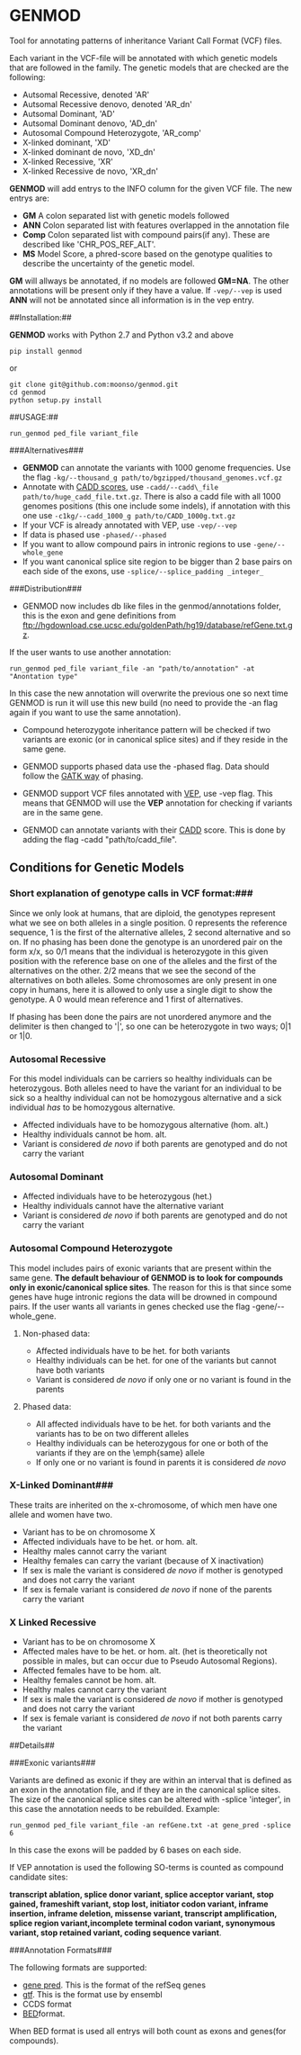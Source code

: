 # GENMOD #


Tool for annotating patterns of inheritance Variant Call Format (VCF) files.

Each variant in the VCF-file will be annotated with which genetic models that are followed in the family.
The genetic models that are checked are the following:

* Autsomal Recessive, denoted 'AR'
* Autsomal Recessive denovo, denoted 'AR_dn'
* Autsomal Dominant, 'AD'
* Autsomal Dominant denovo, 'AD_dn'
* Autosomal Compound Heterozygote, 'AR_comp'
* X-linked dominant, 'XD'
* X-linked dominant de novo, 'XD_dn'
* X-linked Recessive, 'XR'
* X-linked Recessive de novo, 'XR_dn'

**GENMOD** will add entrys to the INFO column for the given VCF file. The new entrys are: 
    
- **GM** A colon separated list with genetic models followed
- **ANN** Colon separated list with features overlapped in the annotation file
- **Comp** Colon separated list with compound pairs(if any). These are described like 'CHR\_POS\_REF\_ALT'.
- **MS** Model Score, a phred-score based on the genotype qualities to describe the uncertainty of the genetic model.

**GM** will allways be annotated, if no models are followed **GM=NA**. The other annotations will be present only if they have a value.
If ```-vep/--vep``` is used **ANN** will not be annotated since all information is in the vep entry.

##Installation:##

**GENMOD** works with Python 2.7 and Python v3.2 and above

    pip install genmod

or

    git clone git@github.com:moonso/genmod.git
    cd genmod
    python setup.py install

##USAGE:##

    run_genmod ped_file variant_file


###Alternatives###

- **GENMOD** can annotate the variants with 1000 genome frequencies. Use the flag `-kg/--thousand_g path/to/bgzipped/thousand_genomes.vcf.gz`
- Annotate with [CADD scores](http://cadd.gs.washington.edu/), use `-cadd/--cadd\_file path/to/huge_cadd_file.txt.gz`. There is also a cadd file with all 1000 genomes positions (this one include some indels), if annotation with this one use `-c1kg/--cadd_1000_g path/to/CADD_1000g.txt.gz`
- If your VCF is already annotated with VEP, use `-vep/--vep`
- If data is phased use `-phased/--phased`
- If you want to allow compound pairs in intronic regions to use `-gene/--whole_gene`
- If you want canonical splice site region to be bigger than 2 base pairs on each side of the exons, use `-splice/--splice_padding _integer_`


###Distribution###

- GENMOD now includes db like files in the genmod/annotations folder, this is the exon and gene definitions from ftp://hgdownload.cse.ucsc.edu/goldenPath/hg19/database/refGene.txt.gz.

If the user wants to use another annotation:
    
    run_genmod ped_file variant_file -an "path/to/annotation" -at "Anontation type"

In this case the new annotation will overwrite the previous one so next time GENMOD is run it will use this new build (no need to provide the -an flag again if you want to use the same annotation).

- Compound heterozygote inheritance pattern will be checked if two variants are exonic (or in canonical splice sites) and if they reside in the same gene.

- GENMOD supports phased data use the -phased flag. Data should follow the [GATK way](http://gatkforums.broadinstitute.org/discussion/45/read-backed-phasing) of phasing.

- GENMOD support VCF files annotated with [VEP](http://www.ensembl.org/info/docs/tools/vep/index.html), use -vep flag. This means that GENMOD will use the **VEP** annotation for checking if variants are in the same gene. 

- GENMOD can annotate variants with their [CADD](http://cadd.gs.washington.edu/) score. This is done by adding the flag -cadd "path/to/cadd_file".


## Conditions for Genetic Models ##

### Short explanation of genotype calls in VCF format:###

Since we only look at humans, that are diploid, the genotypes represent what we see on both alleles in a single position.
0 represents the reference sequence, 1 is the first of the alternative alleles, 2 second alternative and so on.
If no phasing has been done the genotype is an unordered pair on the form x/x, so 0/1 means that the individual is heterozygote in this given position with the reference base on one of the alleles and the first of the alternatives on the other.
2/2 means that we see the second of the alternatives on both alleles.
Some chromosomes are only present in one copy in humans, here it is allowed to only use a single digit to show the genotype. A 0 would mean reference and 1 first of alternatives.

If phasing has been done the pairs are not unordered anymore and the delimiter is then changed to '|', so one can be heterozygote in two ways; 0|1 or 1|0.


### Autosomal Recessive ###

For this model individuals can be carriers so healthy individuals can be heterozygous. Both alleles need to have the variant for an individual to be sick so a healthy individual can not be homozygous alternative and a sick individual *has* to be homozygous alternative.

* Affected individuals have to be homozygous alternative (hom. alt.)
* Healthy individuals cannot be hom. alt.
* Variant is considered _de novo_ if both parents are genotyped and do not carry the variant


### Autosomal Dominant ###

* Affected individuals have to be heterozygous (het.)
* Healthy individuals cannot have the alternative variant
* Variant is considered _de novo_ if both parents are genotyped and do not carry the variant


### Autosomal Compound Heterozygote ###

This model includes pairs of exonic variants that are present within the same gene. 
**The default behaviour of GENMOD is to look for compounds only in exonic/canonical splice sites**.
The reason for this is that since some genes have huge intronic regions the data will be drowned in compound pairs.
If the user wants all variants in genes checked use the flag -gene/--whole_gene.

1. Non-phased data:
	* Affected individuals have to be het. for both variants
	* Healthy individuals can be het. for one of the variants but cannot have both variants
	* Variant is considered _de novo_ if only one or no variant is found in the parents
  	
  
2. Phased data:
	* All affected individuals have to be het. for both variants and the variants has to be on two different alleles
	* Healthy individuals can be heterozygous for one or both of the variants if they are on the \emph{same} allele
	* If only one or no variant is found in parents it is considered _de novo_


### X-Linked Dominant###

These traits are inherited on the x-chromosome, of which men have one allele and women have two. 

* Variant has to be on chromosome X
* Affected individuals have to be het. or hom. alt.
* Healthy males cannot carry the variant
* Healthy females can carry the variant (because of X inactivation)
* If sex is male the variant is considered _de novo_ if mother is genotyped and does not carry the variant
* If sex is female variant is considered _de novo_ if none of the parents carry the variant
    

### X Linked Recessive ###

* Variant has to be on chromosome X
* Affected males have to be het. or hom. alt. (het is theoretically not possible in males, but can occur due to Pseudo Autosomal Regions).
* Affected females have to be hom. alt.
* Healthy females cannot be hom. alt.
* Healthy males cannot carry the variant
* If sex is male the variant is considered _de novo_ if mother is genotyped and does not carry the variant
* If sex is female variant is considered _de novo_ if not both parents carry the variant




##Details##

###Exonic variants###

Variants are defined as exonic if they are within an interval that is defined as an exon in the annotation file, and if they are in the canonical splice sites. The size of the canonical splice sites can be altered with -splice 'integer', in this case the annotation needs to be rebuilded. Example:

    run_genmod ped_file variant_file -an refGene.txt -at gene_pred -splice 6

In this case the exons will be padded by 6 bases on each side.

If VEP annotation is used the following SO-terms is counted as compound candidate sites:

**transcript ablation, splice donor variant, splice acceptor variant, stop gained, frameshift variant, stop lost,
initiator codon variant, inframe insertion, inframe deletion, missense variant, transcript amplification, splice region variant,incomplete terminal codon variant, synonymous variant, stop retained variant, coding sequence variant**.



###Annotation Formats###

The following formats are supported:

- [gene pred](http://genome.ucsc.edu/FAQ/FAQformat.html#format9). This is the format of the refSeq genes
- [gtf](http://www.ensembl.org/info/website/upload/gff.html). This is the format use by ensembl
- CCDS format
- [BED](http://genome.ucsc.edu/FAQ/FAQformat.html#format1)format.

When BED format is used all entrys will both count as exons and genes(for compounds).


<!-- ## Detailed Structure ##

Here all attributes and methods of the classes will be showed:

### Genotype ###

Store the genotype information of a variant that is specific for an individual

**Attributes:**

* genotype STRING
* allele_1 STRING
* allele_2 STRING
* nocall BOOL
* heterozygote BOOL
* homo_alt BOOL
* homo_ref BOOL
* has_variant BOOL
* filter STRING
* ref_depth INT
* alt_depth INT
* phred_likelihoods TUPLE with INT
* depth_of_coverage INT
* genotype_quality FLOAT


### Variant ###

Holds the info of a variant and it's specific behaviour in a family.

**Attributes**

* chr STRING Have to be string since X, Y
* start INT
* stop INT 
* ref STRING Reference nucleotide(s)
* alt STRING Alternative sequence
* identity STRING dbSNP-id
* var_info DICT A dictionary with all the info from the variant file
* qual STRING A value for the score of the base call
* filter STRING The filter status
* genotypes LIST A list with the genotypes found for this variants
* gene STRING Semicolon separated string with ensemble gene names
* ad BOOL If following Autosomal Dominant pattern
* ad_dn BOOL If following Autosomal Dominant De novo pattern
* ar BOOL If following Autosomal Recessive pattern
* ar_dn BOOL If following Autosomal Recessive De nove pattern
* ar_comp BOOL If following Autosomal Recessive compound pattern
* ar_comp_dn BOOL If following Autosomal Recessive Compound De Novo pattern

**Methods**

* get_variant(self):
    Returns a dictionary with basic info to stdout
* print_model_info(self):
    Print for each variant which patterns of inheritance they follow.    
* print_vcf_variant(self):
    Print the variant in vcf-format to stdout
* print_original_version(self, header_columns):
    Prints the variant in its original format.
* check_noncomplete_call(self):
    Check if GATK have missed to report some info.
* get_genotype(self):
    Returns the list with genotypes for this variant.


### Individual ###

Holds the information about an individual and the individual specific genotypes.

**Attributes**

* ind STRING Can be any id unique within the family
* family STRING Can be any unique id within the cohort
* mother STRING The ind_id of the mother or [0,-9] if info is missing
* father STRING ---------||------ father --------------||---------------
* sex INT 1=male 2=female 0=unknown
* phenotype INT 1=unaffected, 2=affected, missing = [0,-9]
* genotypes DICT Container with genotype information on the form {<variant_id>: <Genotype>}
* phasing BOOL If the genotype information includes phasing for this individual

### Family ###

**Attributes**

* individuals DICT dictionary with family members on the form {<ind_id>:<Individual>}
* variants DICT dictionary with all the variants that exists in the family on the form {<var_id>:<Variant>} -->


<!-- [![Bitdeli Badge](https://d2weczhvl823v0.cloudfront.net/moonso/genmod/trend.png)](https://bitdeli.com/free "Bitdeli Badge") -->

